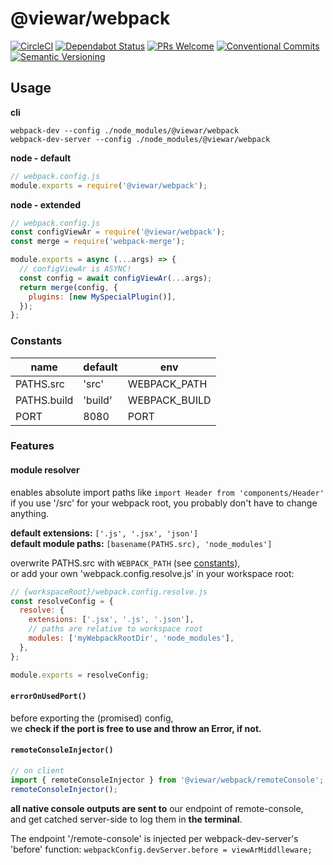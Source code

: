 # @viewar/webpack

[![CircleCI](https://circleci.com/gh/viewar/webpack.svg?style=shield&circle-token=89955835022246b062444ed0f36309353f919512)](https://circleci.com/gh/viewar/webpack)
[![Dependabot Status](https://api.dependabot.com/badges/status?host=github&repo=viewar/webpack&identifier=214175000)](https://dependabot.com)
[![PRs Welcome][pr-welcome]](http://makeapullrequest.com)
[![Conventional Commits](https://img.shields.io/badge/✔-Conventional%20Commits-blue.svg)](https://conventionalcommits.org)
[![Semantic Versioning][semantic-img]][semantic-url]

<!-- badge-urls -->

[pr-welcome]: https://img.shields.io/badge/PRs-welcome-brightgreen.svg
[semantic-img]: https://img.shields.io/badge/%20%20%F0%9F%93%A6%F0%9F%9A%80-semantic--release-blue.svg
[semantic-url]: https://semver.org/

<!-- /badge-urls -->

## Usage

**cli**

`webpack-dev --config ./node_modules/@viewar/webpack`  
`webpack-dev-server --config ./node_modules/@viewar/webpack`

**node - default**

```javascript
// webpack.config.js
module.exports = require('@viewar/webpack');
```

**node - extended**

```javascript
// webpack.config.js
const configViewAr = require('@viewar/webpack');
const merge = require('webpack-merge');

module.exports = async (...args) => {
  // configViewAr is ASYNC!
  const config = await configViewAr(...args);
  return merge(config, {
    plugins: [new MySpecialPlugin()],
  });
};
```

### Constants

| name        | default | env           |
| ----------- | ------- | ------------- |
| PATHS.src   | 'src'   | WEBPACK_PATH  |
| PATHS.build | 'build' | WEBPACK_BUILD |
| PORT        | 8080    | PORT          |

### Features

#### module resolver

enables absolute import paths like `import Header from 'components/Header'`  
if you use '/src' for your webpack root, you probably don't have to change anything.

**default extensions:** `['.js', '.jsx', 'json']`  
**default module paths:** `[basename(PATHS.src), 'node_modules']`

overwrite PATHS.src with `WEBPACK_PATH` (see [constants](#constants)),  
or add your own 'webpack.config.resolve.js' in your workspace root:

```js
// {workspaceRoot}/webpack.config.resolve.js
const resolveConfig = {
  resolve: {
    extensions: ['.jsx', '.js', '.json'],
    // paths are relative to workspace root
    modules: ['myWebpackRootDir', 'node_modules'],
  },
};

module.exports = resolveConfig;
```

#### `errorOnUsedPort()`

before exporting the (promised) config,  
we **check if the port is free to use and throw an Error, if not.**

#### `remoteConsoleInjector()`

```javascript
// on client
import { remoteConsoleInjector } from '@viewar/webpack/remoteConsole';
remoteConsoleInjector();
```

**all native console outputs are sent to** our endpoint of remote-console,  
and get catched server-side to log them in **the terminal**.

The endpoint '/remote-console' is injected per webpack-dev-server's 'before' function: `webpackConfig.devServer.before = viewArMiddlleware;`
